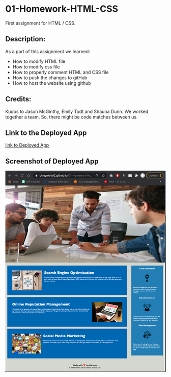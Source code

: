 # 01-Homework-HTML-CSS
First assignment for HTML / CSS.

## Description:
As a part of this assignment we learned:
* How to modify HTML file
* How to modify css file
* How to properly comment HTML and CSS file
* How to push the changes to gitHub
* How to host the website using github

## Credits:

Kudos to Jason McGinthy, Emily Todt and Shauna Dunn. We worked together a team. So, there might be code matches between us.


## Link to the Deployed App

[link to Deployed App](https://binayaluitel2.github.io/01-Homework-HTML-CSS/)

## Screenshot of Deployed App

![code refactor demo](Develop/assets/images/deployed_app.png)
